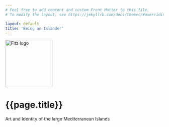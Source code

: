 ```yaml
---
# Feel free to add content and custom Front Matter to this file.
# To modify the layout, see https://jekyllrb.com/docs/themes/#overriding-theme-defaults

layout: default
title: 'Being an Islander'
---
```


<div class="section" id="holding">
  <div class="intro col-md-12">
  <a href="https://www.fitzmuseum.cam.ac.uk"><img src="https://beta.fitz.ms/images/logos/Fitz_logo_white.png" width="150" alt="Fitz logo" /></a>
  <h1>{{page.title}}</h1>
  <p>Art and Identity of the large Mediterranean Islands</p>

  </div>
</div>
<div id="player">
    <audio autoplay hidden>
     <source src="{{ site.baseurl }}/mp3/sea.mp3" type="audio/mpeg">
                If you're reading this, audio isn't supported.
    </audio>
</div>
